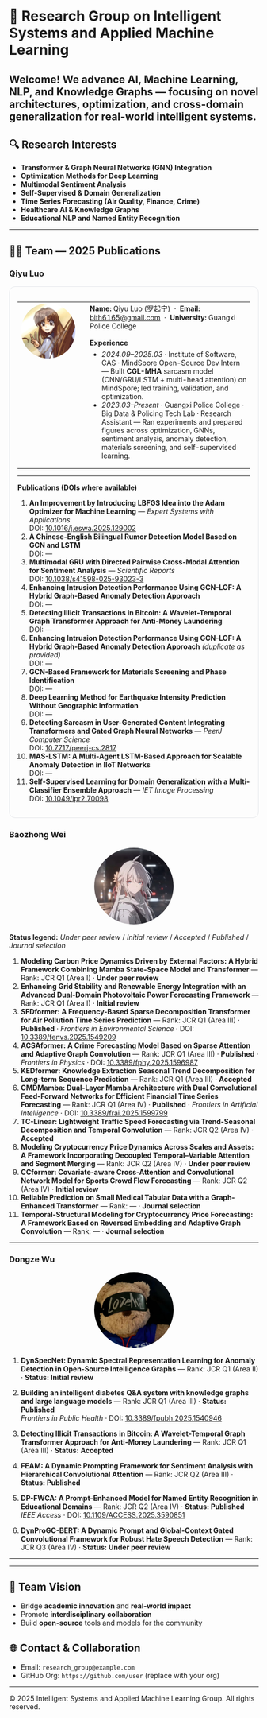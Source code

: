 # 🧠 Research Group on Intelligent Systems and Applied Machine Learning

Welcome! We advance **AI, Machine Learning, NLP, and Knowledge Graphs** — focusing on novel architectures, optimization, and cross-domain generalization for real-world intelligent systems.
---
## 🔍 Research Interests
- **Transformer & Graph Neural Networks (GNN) Integration**
- **Optimization Methods for Deep Learning**
- **Multimodal Sentiment Analysis**
- **Self-Supervised & Domain Generalization**
- **Time Series Forecasting (Air Quality, Finance, Crime)**
- **Healthcare AI & Knowledge Graphs**
- **Educational NLP and Named Entity Recognition**

---

## 🧑‍🔬 Team — 2025 Publications

### Qiyu Luo

<div style="border:1px solid #e5e7eb; border-radius:12px; padding:16px;">

<!-- Header: avatar at top-left, brief info to the right -->
<table>
  <tr>
    <td style="width:120px; vertical-align:top; padding-right:12px;">
      <img src="lqn.png" alt="Qiyu Luo" width="110" style="border-radius:50%;"/>
    </td>
    <td style="vertical-align:top;">
      <strong>Name:</strong> Qiyu Luo (罗起宁) &nbsp;·&nbsp;
      <strong>Email:</strong> <a href="mailto:bith6165@gmail.com">bith6165@gmail.com</a> &nbsp;·&nbsp;
      <strong>University:</strong> Guangxi Police College
      <br/><br/>
      <strong>Experience</strong>
      <ul style="margin-top:6px;">
        <li><em>2024.09–2025.03</em> · Institute of Software, CAS · MindSpore Open-Source Dev Intern — Built <b>CGL-MHA</b> sarcasm model (CNN/GRU/LSTM + multi-head attention) on MindSpore; led training, validation, and optimization.</li>
        <li><em>2023.03–Present</em> · Guangxi Police College · Big Data & Policing Tech Lab · Research Assistant — Ran experiments and prepared figures across optimization, GNNs, sentiment analysis, anomaly detection, materials screening, and self-supervised learning.</li>
      </ul>
    </td>
  </tr>
</table>

<hr/>

<!-- Full-width publications below -->
<strong>Publications (DOIs where available)</strong>
<ol>
  <li><b>An Improvement by Introducing LBFGS Idea into the Adam Optimizer for Machine Learning</b> — <i>Expert Systems with Applications</i><br/>
    DOI: <a href="https://doi.org/10.1016/j.eswa.2025.129002">10.1016/j.eswa.2025.129002</a>
  </li>

  <li><b>A Chinese-English Bilingual Rumor Detection Model Based on GCN and LSTM</b><br/>
    DOI: —
  </li>

  <li><b>Multimodal GRU with Directed Pairwise Cross-Modal Attention for Sentiment Analysis</b> — <i>Scientific Reports</i><br/>
    DOI: <a href="https://doi.org/10.1038/s41598-025-93023-3">10.1038/s41598-025-93023-3</a>
  </li>

  <li><b>Enhancing Intrusion Detection Performance Using GCN-LOF: A Hybrid Graph-Based Anomaly Detection Approach</b><br/>
    DOI: —
  </li>

  <li><b>Detecting Illicit Transactions in Bitcoin: A Wavelet-Temporal Graph Transformer Approach for Anti-Money Laundering</b><br/>
    DOI: —
  </li>

  <li><b>Enhancing Intrusion Detection Performance Using GCN-LOF: A Hybrid Graph-Based Anomaly Detection Approach</b> <em>(duplicate as provided)</em><br/>
    DOI: —
  </li>

  <li><b>GCN-Based Framework for Materials Screening and Phase Identification</b><br/>
    DOI: —
  </li>

  <li><b>Deep Learning Method for Earthquake Intensity Prediction Without Geographic Information</b><br/>
    DOI: —
  </li>

  <li><b>Detecting Sarcasm in User-Generated Content Integrating Transformers and Gated Graph Neural Networks</b> — <i>PeerJ Computer Science</i><br/>
    DOI: <a href="https://doi.org/10.7717/peerj-cs.2817">10.7717/peerj-cs.2817</a>
  </li>

  <li><b>MAS-LSTM: A Multi-Agent LSTM-Based Approach for Scalable Anomaly Detection in IIoT Networks</b><br/>
    DOI: —
  </li>

  <li><b>Self-Supervised Learning for Domain Generalization with a Multi-Classifier Ensemble Approach</b> — <i>IET Image Processing</i><br/>
    DOI: <a href="https://doi.org/10.1049/ipr2.70098">10.1049/ipr2.70098</a>
  </li>
  </li>
</ol>

</div>



### Baozhong Wei
<p align="center">
  <img src="wbz.png" alt="Baozhong Wei" width="160" style="border-radius:50%;"/>
</p>

**Status legend:** *Under peer review* / *Initial review* / *Accepted* / *Published* / *Journal selection*  

1. **Modeling Carbon Price Dynamics Driven by External Factors: A Hybrid Framework Combining Mamba State-Space Model and Transformer** — Rank: JCR Q1 (Area I) · **Under peer review**  
2. **Enhancing Grid Stability and Renewable Energy Integration with an Advanced Dual-Domain Photovoltaic Power Forecasting Framework** — Rank: JCR Q1 (Area I) · **Initial review**  
3. **SFDformer: A Frequency-Based Sparse Decomposition Transformer for Air Pollution Time Series Prediction** — Rank: JCR Q1 (Area III) · **Published** · *Frontiers in Environmental Science* · DOI: [10.3389/fenvs.2025.1549209](https://doi.org/10.3389/fenvs.2025.1549209)  
4. **ACSAformer: A Crime Forecasting Model Based on Sparse Attention and Adaptive Graph Convolution** — Rank: JCR Q1 (Area III) · **Published** · *Frontiers in Physics* · DOI: [10.3389/fphy.2025.1596987](https://doi.org/10.3389/fphy.2025.1596987)  
5. **KEDformer: Knowledge Extraction Seasonal Trend Decomposition for Long-term Sequence Prediction** — Rank: JCR Q1 (Area III) · **Accepted**  
6. **CMDMamba: Dual-Layer Mamba Architecture with Dual Convolutional Feed-Forward Networks for Efficient Financial Time Series Forecasting** — Rank: JCR Q1 (Area IV) · **Published** · *Frontiers in Artificial Intelligence* · DOI: [10.3389/frai.2025.1599799](https://doi.org/10.3389/frai.2025.1599799)  
7. **TC-Linear: Lightweight Traffic Speed Forecasting via Trend-Seasonal Decomposition and Temporal Convolution** — Rank: JCR Q2 (Area IV) · **Accepted**  
8. **Modeling Cryptocurrency Price Dynamics Across Scales and Assets: A Framework Incorporating Decoupled Temporal–Variable Attention and Segment Merging** — Rank: JCR Q2 (Area IV) · **Under peer review**  
9. **CCformer: Covariate-aware Cross-Attention and Convolutional Network Model for Sports Crowd Flow Forecasting** — Rank: JCR Q2 (Area IV) · **Initial review**  
10. **Reliable Prediction on Small Medical Tabular Data with a Graph-Enhanced Transformer** — Rank: — · **Journal selection**  
11. **Temporal-Structural Modeling for Cryptocurrency Price Forecasting: A Framework Based on Reversed Embedding and Adaptive Graph Convolution** — Rank: — · **Journal selection**  
---

### Dongze Wu
<p align="center">
  <img src="wdz.jpg" alt="Dongze Wu" width="160" style="border-radius:50%;"/>
</p>

1. **DynSpecNet: Dynamic Spectral Representation Learning for Anomaly Detection in Open-Source Intelligence Graphs** — Rank: JCR Q1 (Area II) · **Status: Initial review**  

2. **Building an intelligent diabetes Q&A system with knowledge graphs and large language models** — Rank: JCR Q1 (Area III) · **Status: Published**  
   *Frontiers in Public Health* · DOI: [10.3389/fpubh.2025.1540946](https://doi.org/10.3389/fpubh.2025.1540946)

3. **Detecting Illicit Transactions in Bitcoin: A Wavelet-Temporal Graph Transformer Approach for Anti-Money Laundering** — Rank: JCR Q1 (Area III) · **Status: Accepted**

4. **FEAM: A Dynamic Prompting Framework for Sentiment Analysis with Hierarchical Convolutional Attention** — Rank: JCR Q2 (Area III) · **Status: Published**

5. **DP-FWCA: A Prompt-Enhanced Model for Named Entity Recognition in Educational Domains** — Rank: JCR Q2 (Area IV) · **Status: Published**  
   *IEEE Access* · DOI: [10.1109/ACCESS.2025.3590851](https://doi.org/10.1109/ACCESS.2025.3590851)
  
7. **DynProGC-BERT: A Dynamic Prompt and Global-Context Gated Convolutional Framework for Robust Hate Speech Detection** — Rank: JCR Q3 (Area IV) · **Status: Under peer review**
****
---

## 🎯 Team Vision
- Bridge **academic innovation** and **real-world impact**  
- Promote **interdisciplinary collaboration**  
- Build **open-source** tools and models for the community

## 🌐 Contact & Collaboration
- Email: `research_group@example.com`  
- GitHub Org: `https://github.com/user` (replace with your org)

---

© 2025 Intelligent Systems and Applied Machine Learning Group. All rights reserved.
